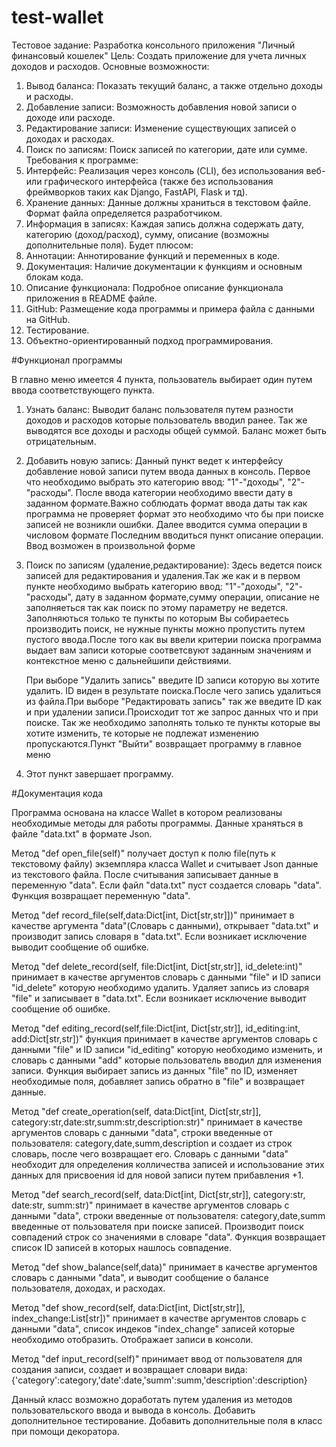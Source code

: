 # test-wallet

Тестовое задание: Разработка консольного приложения "Личный финансовый кошелек"
Цель: Создать приложение для учета личных доходов и расходов.
Основные возможности:
1. Вывод баланса: Показать текущий баланс, а также отдельно доходы и расходы.
2. Добавление записи: Возможность добавления новой записи о доходе или расходе.
3. Редактирование записи: Изменение существующих записей о доходах и расходах.
4. Поиск по записям: Поиск записей по категории, дате или сумме.
Требования к программе:
1. Интерфейс: Реализация через консоль (CLI), без использования веб- или графического интерфейса (также без использования фреймворков таких как Django, FastAPI, Flask  и тд).
2. Хранение данных: Данные должны храниться в текстовом файле. Формат файла определяется разработчиком.
3. Информация в записях: Каждая запись должна содержать дату, категорию (доход/расход), сумму, описание (возможны дополнительные поля).
Будет плюсом:
1. Аннотации: Аннотирование функций и переменных в коде.
2. Документация: Наличие документации к функциям и основным блокам кода.
3. Описание функционала: Подробное описание функционала приложения в README файле.
4. GitHub: Размещение кода программы и примера файла с данными на GitHub.
5. Тестирование.
6. Объектно-ориентированный подход программирования.

#Функционал программы

В главно меню имеется 4 пункта, пользователь выбирает один путем ввода соответствующего пункта. 
1. Узнать баланс:
   Выводит баланс пользователя путем разности доходов и расходов которые пользователь вводил ранее. Так же выводятся все доходы и расходы общей суммой. Баланс может быть отрицательным.
2. Добавить новую запись:
   Данный пункт ведет к интерфейсу добавление новой записи путем ввода данных в консоль. Первое что необходимо выбрать это категорию ввод: "1"-"доходы", "2"-"расходы".
   После ввода категории необходимо ввести дату в заданном формате.Важно соблюдать формат ввода даты так как программа не проверяет формат это необходимо что бы при поиске записей не 
   возникли ошибки.
   Далее вводится сумма операции в числовом формате
   Последним вводиться пункт описание операции. Ввод возможен в произвольной форме
3. Поиск по записям (удаление,редактирование):
   Здесь ведется поиск записей для редактирования и удаления.Так же как и в первом пункте необходимо выбрать категорию  ввод: "1"-"доходы", "2"-"расходы", дату в заданном формате,сумму 
   операции, описание не заполняеться так как поиск по этому параметру не ведется. Заполняються только те пункты по которым Вы собираетесь производить поиск, не нужные пункты можно 
   пропустить путем пустого ввода.После того как вы ввели критерии поиска программа выдает вам записи которые соответсвуют заданным значениям и контекстное меню с дальнейшипи действиями. 

   При выборе "Удалить запись"  введите ID записи которую вы хотите удалить. ID виден в результате поиска.После чего запись удалиться из файла.При выборе "Редактировать запись" так же 
   введите ID как и при удалении записи.Происходит тот же запрос данных что и при поиске. Так же необходимо заполнять только те пункты которые вы хотите изменить, те которые не подлежат 
   изменению пропускаются.Пункт "Выйти" возвращает программу в главное меню
4. Этот пункт завершает программу.   
      

#Документация кода

Программа основана на классе Wallet в котором реализованы необходимые методы для работы программы. Данные храняться в файле "data.txt" в формате Json.

Метод "def open_file(self)" получает доступ к полю file(путь к текстовому файлу) экземпляра класса Wallet и считывает Json данные из текстового файла. После считывания записывает данные в переменную "data". Если файл "data.txt" пуст создается словарь "data". Функция возвращает переменную "data".

Метод "def record_file(self,data:Dict[int, Dict[str,str]])" принимает в качестве аргумента "data"(Словарь с данными), открывает "data.txt" и производит запись словаря в "data.txt". Если возникает исключение выводит сообщение об ошибке.

Метод "def delete_record(self, file:Dict[int, Dict[str,str]], id_delete:int)" принимает в качестве аргументов словарь с данными "file" и ID записи "id_delete" которую необходимо удалить. Удаляет запись из словаря "file" и записывает в "data.txt". Если возникает исключение выводит сообщение об ошибке.

Метод "def editing_record(self,file:Dict[int, Dict[str,str]], id_editing:int, add:Dict[str,str])" функция принимает в качестве аргументов словарь с данными "file" и ID записи "id_editing" которую необходимо изменить, и словарь с данными "add" которые пользователь вводил для изменения записи. Функция выбирает запись из данных "file" по ID, изменяет необходимые поля, добавляет запись обратно в "file" и возвращает данные.

Метод "def create_operation(self, data:Dict[int, Dict[str,str]], category:str,date:str,summ:str,description:str)" принимает в качестве аргументов словарь с данными "data", строки введенные от пользователя: category,date,summ,description и создает из строк словарь, после чего возвращает его. Словарь с данными "data" необходит для определения колличества записей и использование этих данных для присвоения id для новой записи путем прибавления +1. 

Метод "def search_record(self, data:Dict[int, Dict[str,str]], category:str, date:str, summ:str)" принимает в качестве аргументов словарь с данными "data", строки введенные от пользователя: category,date,summ введенные от пользователя при поиске записей. Производит поиск совпадений строк со значениями в словаре "data". Функция возвращает список ID записей в которых нашлось совпадение.

Метод "def show_balance(self,data)" принимает в качестве аргументов словарь с данными "data", и выводит сообщение о балансе пользователя, доходах, и расходах.

Метод "def show_record(self, data:Dict[int, Dict[str,str]], index_change:List[str])" принимает в качестве аргументов словарь с данными "data", список индеков "index_change" записей которые необходимо отобразить. Отображает записи в консоли.

Метод "def input_record(self)" принимает ввод от пользователя для создания записи, создает и возвращает словари вида:{'category':category,'date':date,'summ':summ,'description':description}


Данный класс возможно доработать путем удаления из методов пользовательского ввода и вывода в консоль. Добавить дополнительное тестирование. Добавить дополнительные поля в класс при помощи декоратора.















